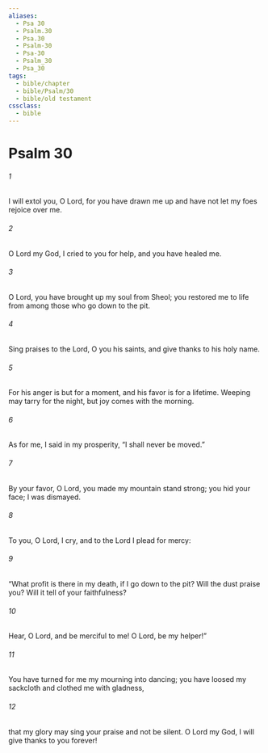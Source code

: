 ```yaml
---
aliases:
  - Psa 30
  - Psalm.30
  - Psa.30
  - Psalm-30
  - Psa-30
  - Psalm_30
  - Psa_30
tags:
  - bible/chapter
  - bible/Psalm/30
  - bible/old testament
cssclass:
  - bible
---
```


# Psalm 30

###### 1
I will extol you, O Lord, for you have drawn me up and have not let my foes rejoice over me.
###### 2
O Lord my God, I cried to you for help, and you have healed me.
###### 3
O Lord, you have brought up my soul from Sheol; you restored me to life from among those who go down to the pit.
###### 4
Sing praises to the Lord, O you his saints, and give thanks to his holy name.
###### 5
For his anger is but for a moment, and his favor is for a lifetime. Weeping may tarry for the night, but joy comes with the morning.
###### 6
As for me, I said in my prosperity, “I shall never be moved.”
###### 7
By your favor, O Lord, you made my mountain stand strong; you hid your face; I was dismayed.
###### 8
To you, O Lord, I cry, and to the Lord I plead for mercy:
###### 9
“What profit is there in my death, if I go down to the pit? Will the dust praise you? Will it tell of your faithfulness?
###### 10
Hear, O Lord, and be merciful to me! O Lord, be my helper!”
###### 11
You have turned for me my mourning into dancing; you have loosed my sackcloth and clothed me with gladness,
###### 12
that my glory may sing your praise and not be silent. O Lord my God, I will give thanks to you forever!


